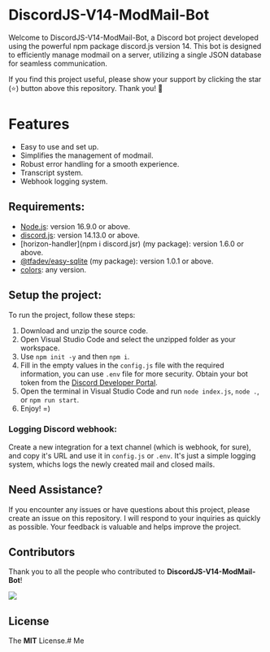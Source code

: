 <!--
<p align="center">
    <a href="https://github.com/TFAGaming/DiscordJS-V14-ModMail-Bot">
        <img src="https://img.shields.io/github/forks/TFAGaming/DiscordJS-V14-ModMail-Bot?label=Forks&color=lime&logo=githubactions&logoColor=lime" alt="Forks">
    </a>
    <a href="https://github.com/TFAGaming/DiscordJS-V14-ModMail-Bot/stargazers">
        <img src="https://img.shields.io/github/stars/TFAGaming/DiscordJS-V14-ModMail-Bot?label=Stars&color=yellow&logo=reverbnation&logoColor=yellow" alt="Stars">
    </a>
    <a href="https://github.com/TFAGaming/DiscordJS-V14-ModMail-Bot/blob/main/LICENSE">
        <img src="https://img.shields.io/github/license/TFAGaming/DiscordJS-V14-ModMail-Bot?label=License&color=808080&logo=gitbook&logoColor=808080" alt="License">
    </a>
    <a href="https://github.com/TFAGaming/DiscordJS-V14-ModMail-Bot/issues">
        <img src="https://img.shields.io/github/issues/TFAGaming/DiscordJS-V14-ModMail-Bot?label=Issues&color=red&logo=ifixit&logoColor=red" alt="Issues">
    </a>
</p>
-->

# DiscordJS-V14-ModMail-Bot

Welcome to DiscordJS-V14-ModMail-Bot, a Discord bot project developed using the powerful npm package discord.js version 14. This bot is designed to efficiently manage modmail on a server, utilizing a single JSON database for seamless communication.

If you find this project useful, please show your support by clicking the star (⭐️) button above this repository. Thank you! 🙏

# Features

- Easy to use and set up.
- Simplifies the management of modmail.
- Robust error handling for a smooth experience.
- Transcript system.
- Webhook logging system.

<!--
# Preview

Messaging the bot:<br>
<img src="https://media.discordapp.net/attachments/1111644651036876822/1121556887905779836/2023-06-22_22_41_31-TypeScript_Bot_-_Discord.png" alt="Bot DM Preview">

New mail channel:<br>
<img src="https://media.discordapp.net/attachments/1111644651036876822/1121556888853692528/2023-06-22_22_44_26-849413565487382578___The_unverified_bots_gang_-_Discord.png?width=742&height=676" alt="New Mail Channel Preview">

Receiving messages in DMs:<br>
<img src="https://media.discordapp.net/attachments/1111644651036876822/1121556888157442090/2023-06-22_22_44_08-TypeScript_Bot_-_Discord.png" alt="Receiving Messages Preview">

Closing a mail (by staff):<br>
<img src="https://media.discordapp.net/attachments/1111644651036876822/1121557698824130570/2023-06-22_22_49_26-TypeScript_Bot_-_Discord.png" alt="Closing Mail Preview">
-->

## Requirements:

- [Node.js](https://nodejs.org/en/): version 16.9.0 or above.
- [discord.js](https://www.npmjs.com/package/discord.js): version 14.13.0 or above.
- [horizon-handler](npm i discord.jsr) (my package): version 1.6.0 or above.
- [@tfadev/easy-sqlite](https://www.npmjs.com/package/@tfadev/easy-sqlite) (my package): version 1.0.1 or above.
- [colors](https://www.npmjs.com/package/ms): any version.

## Setup the project:

To run the project, follow these steps:

1. Download and unzip the source code.
2. Open Visual Studio Code and select the unzipped folder as your workspace.
3. Use `npm init -y` and then `npm i`.
4. Fill in the empty values in the `config.js` file with the required information, you can use `.env` file for more security. Obtain your bot token from the [Discord Developer Portal](https://discord.com/developers).
5. Open the terminal in Visual Studio Code and run `node index.js`, `node .`, or `npm run start`.
6. Enjoy! =)

### Logging Discord webhook:
Create a new integration for a text channel (which is webhook, for sure), and copy it's URL and use it in `config.js` or `.env`. It's just a simple logging system, whichs logs the newly created mail and closed mails.

## Need Assistance?

If you encounter any issues or have questions about this project, please create an issue on this repository. I will respond to your inquiries as quickly as possible. Your feedback is valuable and helps improve the project.

## Contributors
Thank you to all the people who contributed to **DiscordJS-V14-ModMail-Bot**!

<img src="https://contrib.rocks/image?repo=TFAGaming/DiscordJS-V14-ModMail-Bot">

## License
The **MIT** License.#   M e  
 